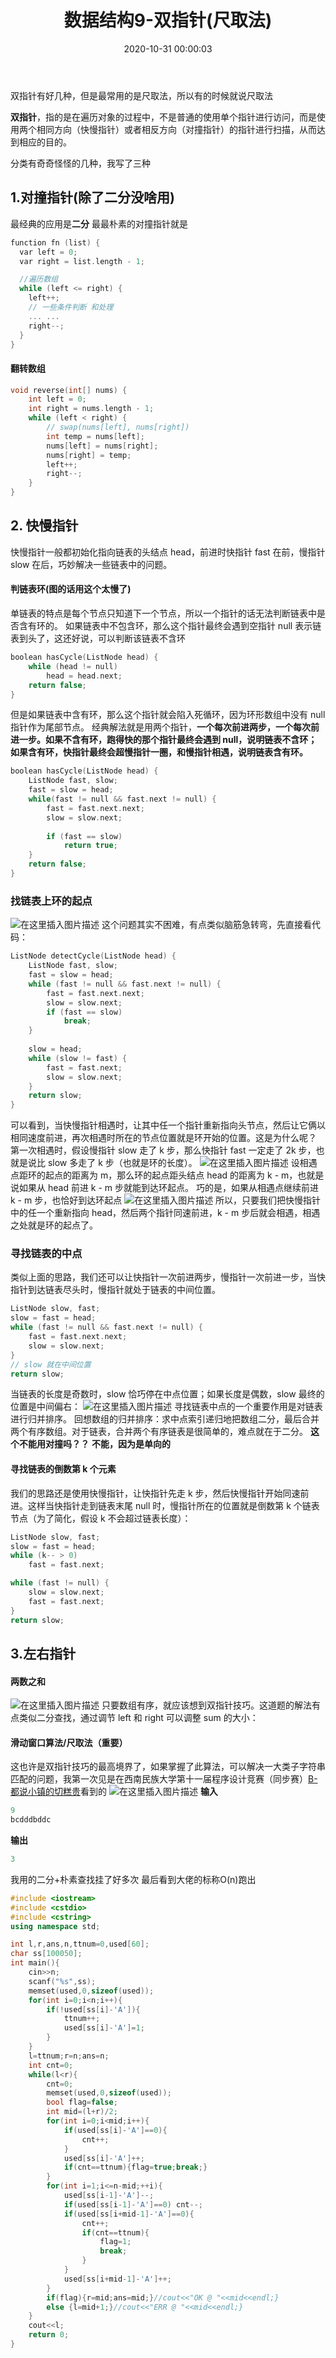 ﻿---
title: 数据结构9-双指针(尺取法)
date: 2020-10-31 00:00:03
toc: true
description: 一种在ACM中常见的数据结构/算法，但是在OI中可能不是很常见，在此补充
categories:
  - [ACM,数据结构]
tags:
  - 算法
  - ACM
  - 数据结构
  - 双指针(尺取法)
---

双指针有好几种，但是最常用的是尺取法，所以有的时候就说尺取法

**双指针**，指的是在遍历对象的过程中，不是普通的使用单个指针进行访问，而是使用两个相同方向（快慢指针）或者相反方向（对撞指针）的指针进行扫描，从而达到相应的目的。

分类有奇奇怪怪的几种，我写了三种
## 1.对撞指针(除了二分没啥用)
最经典的应用是**二分**
最最朴素的对撞指针就是

```cpp
function fn (list) {
  var left = 0;
  var right = list.length - 1;

  //遍历数组
  while (left <= right) {
    left++;
    // 一些条件判断 和处理
    ... ...
    right--;
  }
}
```
#### 翻转数组

```cpp
void reverse(int[] nums) {
    int left = 0;
    int right = nums.length - 1;
    while (left < right) {
        // swap(nums[left], nums[right])
        int temp = nums[left];
        nums[left] = nums[right];
        nums[right] = temp;
        left++;
        right--;
    }
}
```

## 2. 快慢指针
快慢指针一般都初始化指向链表的头结点 head，前进时快指针 fast 在前，慢指针 slow 在后，巧妙解决一些链表中的问题。
#### 判链表环(图的话用这个太慢了)
单链表的特点是每个节点只知道下一个节点，所以一个指针的话无法判断链表中是否含有环的。
如果链表中不包含环，那么这个指针最终会遇到空指针 null 表示链表到头了，这还好说，可以判断该链表不含环
```cpp
boolean hasCycle(ListNode head) {
    while (head != null)
        head = head.next;
    return false;
}
```
但是如果链表中含有环，那么这个指针就会陷入死循环，因为环形数组中没有 null 指针作为尾部节点。
经典解法就是用两个指针，**一个每次前进两步，一个每次前进一步。如果不含有环，跑得快的那个指针最终会遇到 null，说明链表不含环；如果含有环，快指针最终会超慢指针一圈，和慢指针相遇，说明链表含有环。**

```cpp
boolean hasCycle(ListNode head) {
    ListNode fast, slow;
    fast = slow = head;
    while(fast != null && fast.next != null) {
        fast = fast.next.next;
        slow = slow.next;
        
        if (fast == slow)
            return true;
    }
    return false;
}
```
### 找链表上环的起点
![在这里插入图片描述](https://img-blog.csdnimg.cn/20200302133910903.png?x-oss-process=image/watermark,type_ZmFuZ3poZW5naGVpdGk,shadow_10,text_aHR0cHM6Ly9ibG9nLmNzZG4ubmV0L0xpdWthaXJ1aQ==,size_16,color_FFFFFF,t_70)
这个问题其实不困难，有点类似脑筋急转弯，先直接看代码：
```cpp
ListNode detectCycle(ListNode head) {
    ListNode fast, slow;
    fast = slow = head;
    while (fast != null && fast.next != null) {
        fast = fast.next.next;
        slow = slow.next;
        if (fast == slow)
            break;
    }
    
    slow = head;
    while (slow != fast) {
        fast = fast.next;
        slow = slow.next;
    }
    return slow;
}
```
可以看到，当快慢指针相遇时，让其中任一个指针重新指向头节点，然后让它俩以相同速度前进，再次相遇时所在的节点位置就是环开始的位置。这是为什么呢？
第一次相遇时，假设慢指针 slow 走了 k 步，那么快指针 fast 一定走了 2k 步，也就是说比 slow 多走了 k 步（也就是环的长度）。
![在这里插入图片描述](https://img-blog.csdnimg.cn/20200302134001275.png?x-oss-process=image/watermark,type_ZmFuZ3poZW5naGVpdGk,shadow_10,text_aHR0cHM6Ly9ibG9nLmNzZG4ubmV0L0xpdWthaXJ1aQ==,size_16,color_FFFFFF,t_70)
设相遇点距环的起点的距离为 m，那么环的起点距头结点 head 的距离为 k - m，也就是说如果从 head 前进 k - m 步就能到达环起点。
巧的是，如果从相遇点继续前进 k - m 步，也恰好到达环起点
![在这里插入图片描述](https://img-blog.csdnimg.cn/20200302134010134.png?x-oss-process=image/watermark,type_ZmFuZ3poZW5naGVpdGk,shadow_10,text_aHR0cHM6Ly9ibG9nLmNzZG4ubmV0L0xpdWthaXJ1aQ==,size_16,color_FFFFFF,t_70)
所以，只要我们把快慢指针中的任一个重新指向 head，然后两个指针同速前进，k - m 步后就会相遇，相遇之处就是环的起点了。

### 寻找链表的中点
类似上面的思路，我们还可以让快指针一次前进两步，慢指针一次前进一步，当快指针到达链表尽头时，慢指针就处于链表的中间位置。

```cpp
ListNode slow, fast;
slow = fast = head;
while (fast != null && fast.next != null) {
    fast = fast.next.next;
    slow = slow.next;
}
// slow 就在中间位置
return slow;
```
当链表的长度是奇数时，slow 恰巧停在中点位置；如果长度是偶数，slow 最终的位置是中间偏右：
![在这里插入图片描述](https://img-blog.csdnimg.cn/20200302134104636.png?x-oss-process=image/watermark,type_ZmFuZ3poZW5naGVpdGk,shadow_10,text_aHR0cHM6Ly9ibG9nLmNzZG4ubmV0L0xpdWthaXJ1aQ==,size_16,color_FFFFFF,t_70)
寻找链表中点的一个重要作用是对链表进行归并排序。
回想数组的归并排序：求中点索引递归地把数组二分，最后合并两个有序数组。对于链表，合并两个有序链表是很简单的，难点就在于二分。
**这个不能用对撞吗？？**
**不能，因为是单向的**

#### 寻找链表的倒数第 k 个元素
我们的思路还是使用快慢指针，让快指针先走 k 步，然后快慢指针开始同速前进。这样当快指针走到链表末尾 null 时，慢指针所在的位置就是倒数第 k 个链表节点（为了简化，假设 k 不会超过链表长度）：

```cpp
ListNode slow, fast;
slow = fast = head;
while (k-- > 0) 
    fast = fast.next;

while (fast != null) {
    slow = slow.next;
    fast = fast.next;
}
return slow;
```

## 3.左右指针
#### 两数之和
![在这里插入图片描述](https://img-blog.csdnimg.cn/20200302134348627.png?x-oss-process=image/watermark,type_ZmFuZ3poZW5naGVpdGk,shadow_10,text_aHR0cHM6Ly9ibG9nLmNzZG4ubmV0L0xpdWthaXJ1aQ==,size_16,color_FFFFFF,t_70)
只要数组有序，就应该想到双指针技巧。这道题的解法有点类似二分查找，通过调节 left 和 right 可以调整 sum 的大小：

#### 滑动窗口算法/尺取法（重要）
这也许是双指针技巧的最高境界了，如果掌握了此算法，可以解决一大类子字符串匹配的问题，我第一次见是在西南民族大学第十一届程序设计竞赛（同步赛）[B-都说小镇的切糕贵](https://ac.nowcoder.com/acm/contest/3570/B)看到的
![在这里插入图片描述](https://img-blog.csdnimg.cn/20200302135008867.png?x-oss-process=image/watermark,type_ZmFuZ3poZW5naGVpdGk,shadow_10,text_aHR0cHM6Ly9ibG9nLmNzZG4ubmV0L0xpdWthaXJ1aQ==,size_16,color_FFFFFF,t_70)
**输入**

```cpp
9
bcdddbddc
```

**输出**

```cpp
3
```

我用的二分+朴素查找挂了好多次
最后看到大佬的标称O(n)跑出

```cpp
#include <iostream>
#include <cstdio>
#include <cstring>
using namespace std;

int l,r,ans,n,ttnum=0,used[60];
char ss[100050];
int main(){
    cin>>n;
    scanf("%s",ss);
    memset(used,0,sizeof(used));
    for(int i=0;i<n;i++){
        if(!used[ss[i]-'A']){
            ttnum++;
            used[ss[i]-'A']=1;
        }
    }
    l=ttnum;r=n;ans=n;
    int cnt=0;
    while(l<r){
        cnt=0;
        memset(used,0,sizeof(used));
        bool flag=false;
        int mid=(l+r)/2;
        for(int i=0;i<mid;i++){
            if(used[ss[i]-'A']==0){
                cnt++;
            }
            used[ss[i]-'A']++;
            if(cnt==ttnum){flag=true;break;}
        }
        for(int i=1;i<=n-mid;++i){
            used[ss[i-1]-'A']--;
            if(used[ss[i-1]-'A']==0) cnt--;
            if(used[ss[i+mid-1]-'A']==0){
                cnt++;
                if(cnt==ttnum){
                    flag=1;
                    break;
                }
            }
            used[ss[i+mid-1]-'A']++;
        }
        if(flag){r=mid;ans=mid;}//cout<<"OK @ "<<mid<<endl;}
        else {l=mid+1;}//cout<<"ERR @ "<<mid<<endl;}
    }
    cout<<l;
    return 0;
}
```

